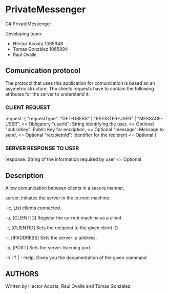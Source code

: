 # PrivateMessenger
C# PrivateMessenger

Developing team:
* Héctor Acosta 1065948
* Tomas González 1065894
* Raul Ovalle 

## Comunication protocol
The protocol that uses this application for comunication is based an an asymetric structure. The clients requests have to contain the following atributes for the server to understand it:

### CLIENT REQUEST
request: {
  "requestType": "GET-USERS" | "REGISTER-USER" | "MESSAGE-USER",  <= Obligatory
  "userId": String identifying the user,  <= Optional
  "publicKey": Public Key for encription,  <= Optional
  "message": Message to send,  <= Optional
  "recipietnId": Identifier for the recipient  <= Optional
}

### SERVER RESPONSE TO USER
response: String of the information required by user  <= Optional

## Description
Allow comunication between clients in a secure manner.

  server, 
  Initiates the server in the current machine.

  -lc,
  List clients connected.
  
  -u, [CLIENTID]
  Register the current machine as a client.
  
  -r, [CLIENTID]
  Sets the recipient to the given client ID.

  -i, [IPADDRESS]
  Sets the server ip address.

  -p, [PORT]
  Sets the server listening port.
  
  -h | ? | --help,
  Gives you the documentation of the given command

## AUTHORS
Written by Héctor Acosta, Raul Ovalle and Tomas González.
